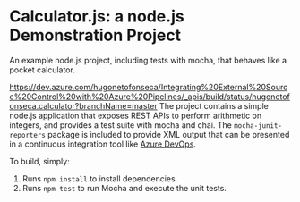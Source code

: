 Calculator.js: a node.js Demonstration Project
==============================================
An example node.js project, including tests with mocha, that behaves like
a pocket calculator.

https://dev.azure.com/hugonetofonseca/Integrating%20External%20Source%20Control%20with%20Azure%20Pipelines/_apis/build/status/hugonetofonseca.calculator?branchName=master
The project contains a simple node.js application that exposes REST APIs
to perform arithmetic on integers, and provides a test suite with mocha
and chai.  The `mocha-junit-reporters` package is included to provide XML
output that can be presented in a continuous integration tool like
[Azure DevOps](https://azure.com/devops).

To build, simply:

1. Runs `npm install` to install dependencies.
2. Runs `npm test` to run Mocha and execute the unit tests.

